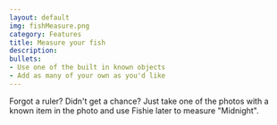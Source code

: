 ```yaml
---
layout: default
img: fishMeasure.png
category: Features
title: Measure your fish
description: 
bullets:
- Use one of the built in known objects
- Add as many of your own as you'd like
---
```

Forgot a ruler? Didn't get a chance? Just take one of the photos with a known item in the photo and use Fishie later to measure "Midnight".